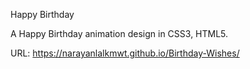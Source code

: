 Happy Birthday

A Happy Birthday animation design in CSS3, HTML5.

URL: https://narayanlalkmwt.github.io/Birthday-Wishes/
